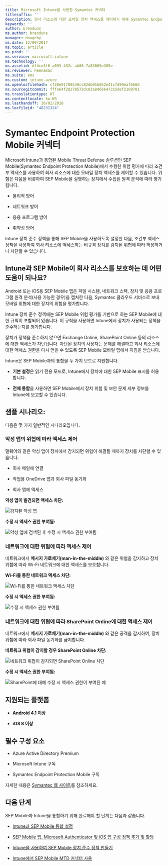 ```yaml
---
title: Microsoft Intune을 사용한 Symantec 커넥터
titlesuffix: ''
description: 회사 리소스에 대한 모바일 장치 액세스를 제어하기 위해 Symantec Endpoint Protection Mobile을 사용하여 Intune을 통합하는 방법을 알아봅니다.
keywords: ''
author: brenduns
ms.author: brenduns
manager: dougeby
ms.date: 12/09/2017
ms.topic: article
ms.prod: ''
ms.service: microsoft-intune
ms.technology: ''
ms.assetid: df4ce3f6-a093-432c-ab86-7a83865e389e
ms.reviewer: heenamac
ms.suite: ems
ms.custom: intune-azure
ms.openlocfilehash: cf28e91789549cc82db01b052e41cfd99eafb60d
ms.sourcegitcommit: fffa64f28278573dc83a846b647315def2108781
ms.translationtype: HT
ms.contentlocale: ko-KR
ms.lasthandoff: 10/02/2018
ms.locfileid: "48231324"
---
```

# <a name="symantec-endpoint-protection-mobile-connector"></a>Symantec Endpoint Protection Mobile 커넥터

Microsoft Intune과 통합된 Mobile Threat Defense 솔루션인 SEP Mobile(Symantec Endpoint Protection Mobile)에서 수행한 위험 평가에 따라 조건부 액세스를 사용하여 회사 리소스에 대한 모바일 장치 액세스를 제어할 수 있습니다. 위험은 다음을 비롯하여 SEP Mobile을 실행하는 장치에서 수집된 원격 분석에 따라 평가됩니다.

-   물리적 방어

-   네트워크 방어

-   응용 프로그램 방어

-   취약성 방어

Intune 장치 준수 정책을 통해 SEP Mobile을 사용하도록 설정한 다음, 조건부 액세스 정책을 사용하여 회사 리소스에 액세스하는 비규격 장치를 감지된 위협에 따라 허용하거나 차단할 수 있습니다.

## <a name="how-do-intune-and-sep-mobile-help-protect-your-company-resources"></a>Intune과 SEP Mobile이 회사 리소스를 보호하는 데 어떤 도움이 되나요?

Android 또는 iOS용 SEP Mobile 앱은 파일 시스템, 네트워크 스택, 장치 및 응용 프로그램 원격 분석(사용 가능한 경우)을 캡처한 다음, Symantec 클라우드 서비스로 보내 모바일 위협에 대한 장치의 위험을 평가합니다.

Intune 장치 준수 정책에는 SEP Mobile 위험 평가를 기반으로 하는 SEP Mobile에 대한 규칙이 포함되어 있습니다. 이 규칙을 사용하면 Intune에서 장치가 사용되는 정책을 준수하는지를 평가합니다.

장치가 정책을 준수하지 않으면 Exchange Online, SharePoint Online 등의 리소스에 대한 액세스가 차단됩니다. 차단된 장치의 사용자는 문제를 해결하고 회사 리소스에 대한 액세스 권한을 다시 얻을 수 있도록 SEP Mobile 모바일 앱에서 지침을 받습니다.

Intune은 SEP Mobile과의 통합을 두 가지 모드로 지원합니다.

-   **기본 설정**은 읽기 전용 모드로, Intune에서 장치에 대한 SEP Mobile 표시를 허용합니다.

-   **전체 통합**을 사용하면 SEP Mobile에서 장치 위험 및 보안 문제 세부 정보를 Intune에 보고할 수 있습니다.

## <a name="sample-scenarios"></a>샘플 시나리오:

다음은 몇 가지 일반적인 시나리오입니다.

### <a name="control-access-based-on-threats-from-malicious-apps"></a>악성 앱의 위협에 따라 액세스 제어

맬웨어와 같은 악성 앱이 장치에서 감지되면 위협이 해결될 때까지 장치를 차단할 수 있습니다.

-   회사 메일에 연결

-   작업용 OneDrive 앱과 회사 파일 동기화

-   회사 앱에 액세스

**악성 앱이 발견되면 액세스 차단:**

![감지된 악성 앱](./media/symantec-arch-1.png)

**수정 시 액세스 권한 부여됨:**

![악성 앱에 검색된 후 수정 시 액세스 권한 부여됨](./media/symantec-arch-2.png)

### <a name="control-access-based-on-threat-to-network"></a>네트워크에 대한 위협에 따라 액세스 제어

네트워크에서 **메시지 가로채기(man-in-the-middle)** 와 같은 위협을 감지하고 장치 위험에 따라 Wi-Fi 네트워크에 대한 액세스를 보호합니다.

**Wi-Fi를 통한 네트워크 액세스 차단:**

![Wi-Fi를 통한 네트워크 액세스 차단](./media/symantec-arch-3.png)

**수정 시 액세스 권한 부여됨:**

![수정 시 액세스 권한 부여됨](./media/symantec-arch-4.png)

### <a name="control-access-to-sharepoint-online-based-on-threat-to-network"></a>네트워크에 대한 위협에 따라 SharePoint Online에 대한 액세스 제어

네트워크에서 **메시지 가로채기(man-in-the-middle)** 와 같은 공격을 감지하여, 장치 위험에 따라 회사 파일 동기화를 금지합니다.

**네트워크 위협이 감지할 경우 SharePoint Online 차단:**

![네트워크 위협이 감지되면 SharePoint Online 차단](./media/symantec-arch-5.png)

**수정 시 액세스 권한 부여됨:**

![SharePoint에 대해 수정 시 액세스 권한이 부여된 예](./media/symantec-arch-6.png)

## <a name="supported-platforms"></a>지원되는 플랫폼

-   **Android 4.1 이상**

-   **iOS 8 이상**

## <a name="pre-requisites"></a>필수 구성 요소

-   Azure Active Directory Premium

-   Microsoft Intune 구독

-   Symantec Endpoint Protection Mobile 구독

자세한 내용은 [Symantec 웹 사이트](https://www.skycure.com/skycure-microsoft-integration/)를 참조하세요.

## <a name="next-steps"></a>다음 단계

SEP Mobile과 Intune을 통합하기 위해 완료해야 할 단계는 다음과 같습니다.

- [Intune과 SEP Mobile 통합 설정](skycure-mtd-connector-integration.md)

- [SEP Mobile 앱, Microsoft Authenticator 및 iOS 앱 구성 정책 추가 및 할당](mtd-apps-ios-app-configuration-policy-add-assign.md)

- [Intune을 사용하여 SEP Mobile 장치 준수 정책 만들기](mtd-device-compliance-policy-create.md)

- [Intune에서 SEP Mobile MTD 커넥터 사용](mtd-connector-enable.md)

